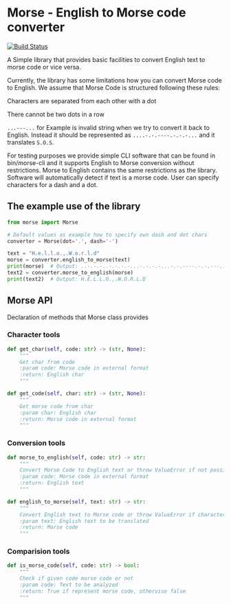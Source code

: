 # Morse - English to Morse code converter
[![Build Status](https://travis-ci.org/JKorhonen/morse-coder.svg?branch=master)](https://travis-ci.org/JKorhonen/morse-coder)


A Simple library that provides basic facilities to convert English text to morse code or vice versa.

Currently, the library has some limitations how you can convert Morse code to English. We assume that Morse Code is 
structured following these rules:

Characters are separated from each other with a dot

There cannot be two dots in a row

`...---...` for Example is invalid string when we try to convert it back to English. Instead it should be represented 
as `....-.-.----.-.-.-...` and it translates `S.O.S`.

For testing purposes we provide simple CLI software that can be found in bin/morse-cli and it supports English to Morse 
conversion without restrictions. Morse to English contains the same restrictions as the library. Software will 
automatically detect if text is a morse code. User can specify characters for a dash and a dot.

## The example use of the library

```python
from morse import Morse

# Default values as example how to specify own dash and dot chars
converter = Morse(dot='.', dash='-')

text = "H.e.l.l.o.,.W.o.r.l.d"
morse = converter.english_to_morse(text)
print(morse)  # Output: ..-.-.-..-.-.-.-...-.-.-.-...-.-.----.-.-.---..--.-.-.-.--.-.-.----.-.-.-.-..-.-.-.-...-.-.--..
text2 = converter.morse_to_english(morse)
print(text2)  # Output: H.E.L.L.O.,.W.O.R.L.D
```

## Morse API
Declaration of methods that Morse class provides

### Character tools
```python
def get_char(self, code: str) -> (str, None):
    """
    Get char from code
    :param code: Morse code in external format
    :return: English char
    """
```

```python
def get_code(self, char: str) -> (str, None):
    """
    Get morse code from char
    :param char: English char
    :return: Morse code in external format
    """
```

### Conversion tools
```python
def morse_to_english(self, code: str) -> str:
    """
    Convert Morse Code to English text or throw ValueError if not possible
    :param code: Morse code in external format
    :return: English text
    """
```

```python
def english_to_morse(self, text: str) -> str:
    """
    Convert English text to Morse code or throw ValueError if character doesn't have morse code representation
    :param text: English text to be translated
    :return: Morse code
    """
```

### Comparision tools
```python
def is_morse_code(self, code: str) -> bool:
    """
    Check if given code morse code or not
    :param code: Text to be analyzed
    :return: True if represent morse code, othervise false
    """
```